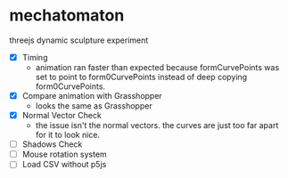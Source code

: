 # mechatomaton
 threejs dynamic sculpture experiment

- [x] Timing
  - animation ran faster than expected because formCurvePoints was set to point to form0CurvePoints instead of deep copying form0CurvePoints.
- [x] Compare animation with Grasshopper
  - looks the same as Grasshopper
- [x] Normal Vector Check
  - the issue isn't the normal vectors. the curves are just too far apart for it to look nice.
- [ ] Shadows Check
- [ ] Mouse rotation system
- [ ] Load CSV without p5js